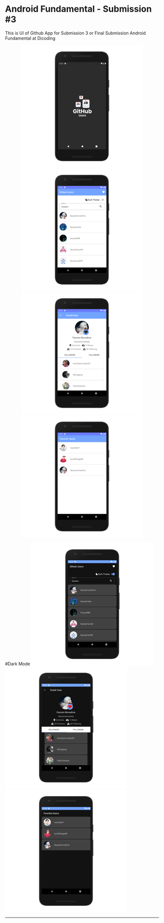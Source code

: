 # Android Fundamental - Submission #3

This is UI of Github App for Submission 3 or Final Submission Android Fundamental at Dicoding

<p align="center">
<img width="400" src="https://raw.githubusercontent.com/fauzannursalma/Android_Fundamental-Github_User-3/master/Mock-up/splash-github_nexus5x-portrait.png">
<img width="400" src="https://raw.githubusercontent.com/fauzannursalma/Android_Fundamental-Github_User-3/master/Mock-up/home-github_nexus5x-portrait.png">
<img width="400" src="https://raw.githubusercontent.com/fauzannursalma/Android_Fundamental-Github_User-3/master/Mock-up/detail-github_nexus5x-portrait.png">
<img width="400" src="https://raw.githubusercontent.com/fauzannursalma/Android_Fundamental-Github_User-3/master/Mock-up/favorite-github_nexus5x-portrait.png">

  #Dark Mode
<img width="400" src="https://raw.githubusercontent.com/fauzannursalma/Android_Fundamental-Github_User-3/master/Mock-up/home-github-dark_nexus5x-portrait.png">
<img width="400" src="https://raw.githubusercontent.com/fauzannursalma/Android_Fundamental-Github_User-3/master/Mock-up/detail-github-dark_nexus5x-portrait.png">
<img width="400" src="https://raw.githubusercontent.com/fauzannursalma/Android_Fundamental-Github_User-3/master/Mock-up/favorite-github-dark_nexus5x-portrait.png">
</p>
<hr>
